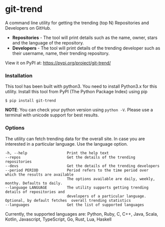 # git-trend
A command line utility for getting the trending (top N) Repositories and Developers on GitHub.

- **Repositories** - The tool will print details such as the  name, owner, stars and the language of the repository.
- **Developers** - The tool will print details of the trending developer such as their username, name, their trending repository.

View it on PyPI at: https://pypi.org/project/git-trend/

### Installation

This tool has been built with python3. You need to install Python3.x for this utility.
Install this tool from PyPI (The Python Package Index) using pip

```shell
$ pip install git-trend 
```
**NOTE**:   You can check your python version using `python -V`. Please use a terminal with unicode support for best results.

### Options

The utility can fetch trending data for the overall site. In case you are interested in a particular language. Use the language option.
```
-h, --help                  Print the help text
--repos                     Get the details of the trending repositories
--devs                      Get the details of the trending developers
--period PERIOD             Period refers to the time period over which the results are available
                            The options available are daily, weekly, monthy. Defaults to daily.
--language LANGUAGE         The utility supports getting trending details of repositories and 
                            developers of a particular language. Optional, by default fetches  overall trending statistics
--languages                 Get the list of supported languages
```

Currently, the supported languages are: Python, Ruby, C, C++, Java, Scala, Kotlin, Javascript, TypeScript, Go, Rust, Lua, Haskell